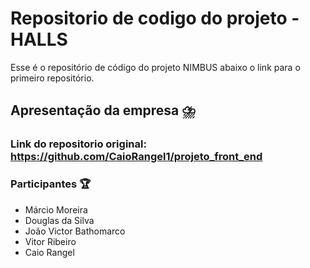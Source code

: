 # Repositorio de codigo do projeto - HALLS

Esse é o repositório de código do projeto NIMBUS abaixo o link para o primeiro repositório.

## Apresentação da empresa :cloud_with_lightning_and_rain:

  ### Link do repositorio original: https://github.com/CaioRangel1/projeto_front_end
      
### Participantes :trophy: 
- Márcio Moreira
- Douglas da Silva
- João Victor Bathomarco
- Vitor Ribeiro
- Caio Rangel 
